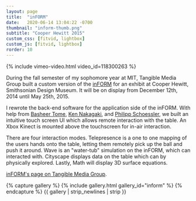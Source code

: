 ```yaml
---
layout: page
title:  "inFORM"
date:   2020-06-14 13:04:22 -0700
thumbnail: "inform-thumb.png"
subtitle: "Cooper Hewitt 2015"
custom_css: [fitvid, lightbox]
custom_js: [fitvid, lightbox]
rorder: 10
---
```


{% include vimeo-video.html video_id=118300263 %}

During the fall semester of my sophomore year at MIT, Tangible Media Group built a custom version of the <a href="http://tangible.media.mit.edu/project/inform/" target="_blank">inFORM</a> for an exhibit at Cooper Hewitt, Smithsonian Design Museum. It will be on display from December 12th, 2014 until May 25th, 2015.

I rewrote the back-end software for the application side of the inFORM. With help from <a href="http://basheertome.com/" target="_blank">Basheer Tome</a>, <a href="http://ken-nakagaki.com/" target="_blank">Ken Nakagaki</a>, and <a href="http://www.bimster.com/" target="_blank">Philipp Schoessler</a>, we built an intuitive touch screen UI which allows remote interaction with the table. An Xbox Kinect is mounted above the touchscreen for in-air interaction.

There are four interaction modes. Telepresence is a one to one mapping of the users hands onto the table, letting them remotely pick up the ball and push it around. Wave is an "water-tub" simulation on the inFORM, which can interacted with. Cityscape displays data on the table which can by physically explored. Lastly, Math will display 3D surface equations.

<a href="http://tangible.media.mit.edu/project/inform-at-cooper-hewitt/" target="_blank">inFORM's page on Tangible Media Group</a>.

{% capture gallery %}
    {% include gallery.html gallery_id="inform" %}
{% endcapture %}
{{ gallery | strip_newlines | strip }}